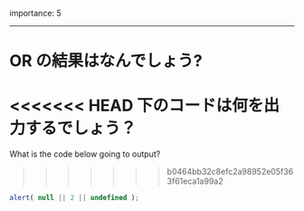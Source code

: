 importance: 5

---

# OR の結果はなんでしょう?

<<<<<<< HEAD
下のコードは何を出力するでしょう？
=======
What is the code below going to output?
>>>>>>> b0464bb32c8efc2a98952e05f363f61eca1a99a2

```js
alert( null || 2 || undefined );
```
